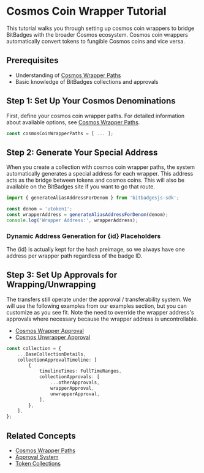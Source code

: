 # Cosmos Coin Wrapper Tutorial

This tutorial walks you through setting up cosmos coin wrappers to bridge BitBadges with the broader Cosmos ecosystem. Cosmos coin wrappers automatically convert tokens to fungible Cosmos coins and vice versa.

## Prerequisites

-   Understanding of [Cosmos Wrapper Paths](../concepts/cosmos-wrapper-paths.md)
-   Basic knowledge of BitBadges collections and approvals

## Step 1: Set Up Your Cosmos Denominations

First, define your cosmos coin wrapper paths. For detailed information about available options, see [Cosmos Wrapper Paths](../concepts/cosmos-wrapper-paths.md).

```typescript
const cosmosCoinWrapperPaths = [ ... ];
```

## Step 2: Generate Your Special Address

When you create a collection with cosmos coin wrapper paths, the system automatically generates a special address for each wrapper. This address acts as the bridge between tokens and cosmos coins. This will also be available on the BitBadges site if you want to go that route.

```typescript
import { generateAliasAddressForDenom } from 'bitbadgesjs-sdk';

const denom = 'utoken1';
const wrapperAddress = generateAliasAddressForDenom(denom);
console.log('Wrapper Address:', wrapperAddress);
```

### Dynamic Address Generation for {id} Placeholders

The {id} is actually kept for the hash preimage, so we always have one address per wrapper path regardless of the badge ID.

## Step 3: Set Up Approvals for Wrapping/Unwrapping

The transfers still operate under the approval / transferability system. We will use the following examples from our examples section, but you can customize as you see fit. Note the need to override the wrapper address's approvals where necessary because the wrapper address is uncontrollable.

-   [Cosmos Wrapper Approval](./approvals/cosmos-wrapper-approval.md)
-   [Cosmos Unwrapper Approval](./approvals/cosmos-unwrapper-approval.md)

```typescript
const collection = {
    ...BaseCollectionDetails,
    collectionApprovalTimeline: [
        {
            timelineTimes: FullTimeRanges,
            collectionApprovals: [
                ...otherApprovals,
                wrapperApproval,
                unwrapperApproval,
            ],
        },
    ],
};
```

## Related Concepts

-   [Cosmos Wrapper Paths](../concepts/cosmos-wrapper-paths.md)
-   [Approval System](../concepts/approval-criteria/approval-system.md)
-   [Token Collections](../concepts/badge-collections.md)
